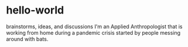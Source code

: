 # hello-world
brainstorms, ideas, and discussions
I'm an Applied Anthropologist that is working from home during a pandemic crisis started by people messing around with bats. 
